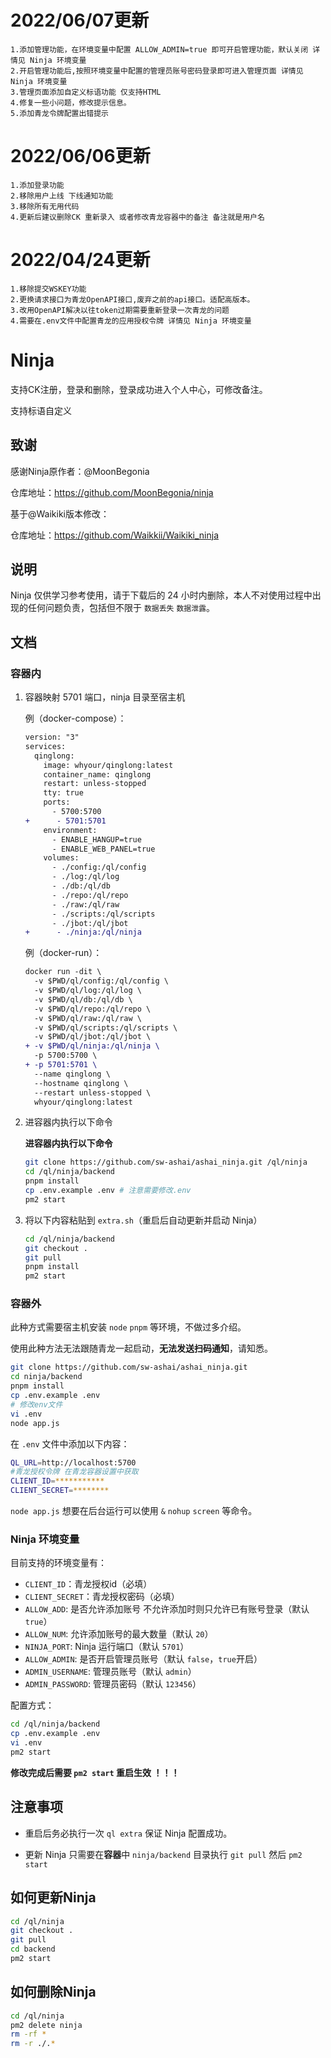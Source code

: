 # 2022/06/07更新

    1.添加管理功能，在环境变量中配置 ALLOW_ADMIN=true 即可开启管理功能，默认关闭 详情见 Ninja 环境变量
    2.开启管理功能后,按照环境变量中配置的管理员账号密码登录即可进入管理页面 详情见 Ninja 环境变量
    3.管理页面添加自定义标语功能 仅支持HTML
    4.修复一些小问题，修改提示信息。
    5.添加青龙令牌配置出错提示

# 2022/06/06更新
    1.添加登录功能
    2.移除用户上线 下线通知功能
    3.移除所有无用代码
    4.更新后建议删除CK 重新录入 或者修改青龙容器中的备注 备注就是用户名

# 2022/04/24更新

    1.移除提交WSKEY功能
    2.更换请求接口为青龙OpenAPI接口,废弃之前的api接口。适配高版本。
    3.改用OpenAPI解决以往token过期需要重新登录一次青龙的问题
    4.需要在.env文件中配置青龙的应用授权令牌 详情见 Ninja 环境变量

# Ninja

支持CK注册，登录和删除，登录成功进入个人中心，可修改备注。

支持标语自定义

## 致谢

感谢Ninja原作者：@MoonBegonia

仓库地址：https://github.com/MoonBegonia/ninja

基于@Waikiki版本修改：

仓库地址：https://github.com/Waikkii/Waikiki_ninja

## 说明

Ninja 仅供学习参考使用，请于下载后的 24 小时内删除，本人不对使用过程中出现的任何问题负责，包括但不限于 `数据丢失` `数据泄露`。


## 文档

### 容器内

1. 容器映射 5701 端口，ninja 目录至宿主机

   例（docker-compose）：

   ```diff
   version: "3"
   services:
     qinglong:
       image: whyour/qinglong:latest
       container_name: qinglong
       restart: unless-stopped
       tty: true
       ports:
         - 5700:5700
   +      - 5701:5701
       environment:
         - ENABLE_HANGUP=true
         - ENABLE_WEB_PANEL=true
       volumes:
         - ./config:/ql/config
         - ./log:/ql/log
         - ./db:/ql/db
         - ./repo:/ql/repo
         - ./raw:/ql/raw
         - ./scripts:/ql/scripts
         - ./jbot:/ql/jbot
   +      - ./ninja:/ql/ninja
   ```

   例（docker-run）：

   ```diff
   docker run -dit \
     -v $PWD/ql/config:/ql/config \
     -v $PWD/ql/log:/ql/log \
     -v $PWD/ql/db:/ql/db \
     -v $PWD/ql/repo:/ql/repo \
     -v $PWD/ql/raw:/ql/raw \
     -v $PWD/ql/scripts:/ql/scripts \
     -v $PWD/ql/jbot:/ql/jbot \
   + -v $PWD/ql/ninja:/ql/ninja \
     -p 5700:5700 \
   + -p 5701:5701 \
     --name qinglong \
     --hostname qinglong \
     --restart unless-stopped \
     whyour/qinglong:latest
   ```

2. 进容器内执行以下命令

   **进容器内执行以下命令**

   ```bash
   git clone https://github.com/sw-ashai/ashai_ninja.git /ql/ninja
   cd /ql/ninja/backend
   pnpm install
   cp .env.example .env # 注意需要修改.env
   pm2 start
   ```

3. 将以下内容粘贴到 `extra.sh`（重启后自动更新并启动 Ninja）

   ```bash
   cd /ql/ninja/backend
   git checkout .
   git pull
   pnpm install
   pm2 start
   ```

### 容器外

此种方式需要宿主机安装 `node` `pnpm` 等环境，不做过多介绍。

使用此种方法无法跟随青龙一起启动，**无法发送扫码通知**，请知悉。

```bash
git clone https://github.com/sw-ashai/ashai_ninja.git
cd ninja/backend
pnpm install
cp .env.example .env
# 修改env文件
vi .env
node app.js
```

在 `.env` 文件中添加以下内容：

```bash
QL_URL=http://localhost:5700
#青龙授权令牌 在青龙容器设置中获取
CLIENT_ID=***********
CLIENT_SECRET=********
```

`node app.js` 想要在后台运行可以使用 `&` `nohup` `screen` 等命令。

### Ninja 环境变量

目前支持的环境变量有：

- `CLIENT_ID`：青龙授权id（必填）
- `CLIENT_SECRET`：青龙授权密码（必填）
- `ALLOW_ADD`: 是否允许添加账号 不允许添加时则只允许已有账号登录（默认 `true`）
- `ALLOW_NUM`: 允许添加账号的最大数量（默认 `20`）
- `NINJA_PORT`: Ninja 运行端口（默认 `5701`）
- `ALLOW_ADMIN`: 是否开启管理员账号（默认 `false`，`true`开启）
- `ADMIN_USERNAME`: 管理员账号（默认 `admin`） 
- `ADMIN_PASSWORD`: 管理员密码（默认 `123456`）

配置方式：

```bash
cd /ql/ninja/backend
cp .env.example .env
vi .env
pm2 start
```

**修改完成后需要 `pm2 start` 重启生效 ！！！**


## 注意事项

- 重启后务必执行一次 `ql extra` 保证 Ninja 配置成功。

- 更新 Ninja 只需要在**容器**中 `ninja/backend` 目录执行 `git pull` 然后 `pm2 start`

## 如何更新Ninja

```bash
cd /ql/ninja
git checkout .
git pull
cd backend
pm2 start
```

## 如何删除Ninja

```bash
cd /ql/ninja
pm2 delete ninja
rm -rf *
rm -r ./.*
```
